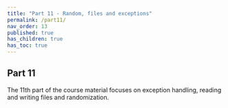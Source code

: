```yaml
---
title: "Part 11 - Random, files and exceptions"
permalink: /part11/
nav_order: 13
published: true
has_children: true
has_toc: true
---
```


## Part 11

The 11th part of the course material focuses on exception handling, reading and writing files and randomization.